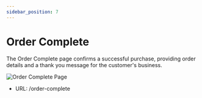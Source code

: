 ```yaml
---
sidebar_position: 7
---
```

# Order Complete
The Order Complete page confirms a successful purchase, providing order details and a thank you message for the customer's business.

![Order Complete Page](/img/order-complete-page.jpg)

- URL: /order-complete

